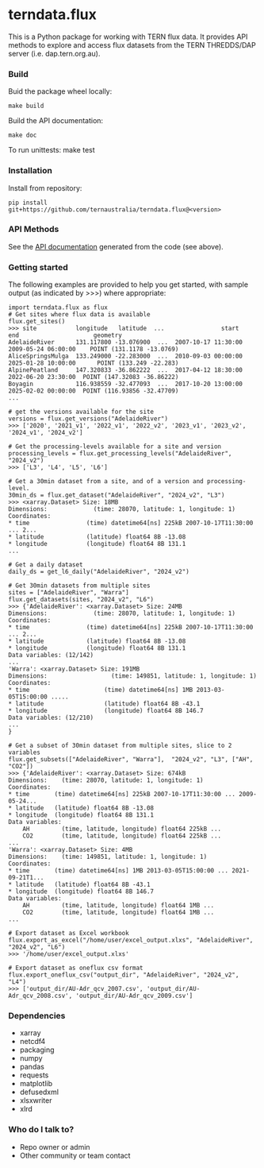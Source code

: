 # terndata.flux

This is a Python package for working with TERN flux data. It provides API methods to explore and access flux datasets from the TERN THREDDS/DAP server (i.e. dap.tern.org.au).

### Build
Buid the package wheel locally:
    
    make build

Build the API documentation:

    make doc

To run unittests:
    make test

### Installation
Install from repository:

    pip install git+https://github.com/ternaustralia/terndata.flux@<version>

### API Methods
See the [API documentation](./docs/api_doc/html/index.html) generated from the code (see above).

### Getting started
The following examples are provided to help you get started, with sample output (as indicated by >>>) where appropriate:

    import terndata.flux as flux 
    # Get sites where flux data is available
    flux.get_sites()
    >>> site           longitude   latitude  ...                start                  end                     geometry
    AdelaideRiver      131.117800 -13.076900  ...  2007-10-17 11:30:00  2009-05-24 06:00:00    POINT (131.1178 -13.0769)
    AliceSpringsMulga  133.249000 -22.283000  ...  2010-09-03 00:00:00  2025-01-28 10:00:00      POINT (133.249 -22.283)
    AlpinePeatland     147.320833 -36.862222  ...  2017-04-12 18:30:00  2022-06-20 23:30:00  POINT (147.32083 -36.86222)
    Boyagin            116.938559 -32.477093  ...  2017-10-20 13:00:00  2025-02-02 00:00:00  POINT (116.93856 -32.47709)
    ...

    # get the versions available for the site
    versions = flux.get_versions("AdelaideRiver")
    >>> ['2020', '2021_v1', '2022_v1', '2022_v2', '2023_v1', '2023_v2', '2024_v1', '2024_v2']
    
    # Get the processing-levels available for a site and version
    processing_levels = flux.get_processing_levels("AdelaideRiver", "2024_v2")
    >>> ['L3', 'L4', 'L5', 'L6']

    # Get a 30min dataset from a site, and of a version and processing-level.
    30min_ds = flux.get_dataset("AdelaideRiver", "2024_v2", "L3")
    >>> <xarray.Dataset> Size: 18MB
    Dimensions:             (time: 28070, latitude: 1, longitude: 1)
    Coordinates:
    * time                (time) datetime64[ns] 225kB 2007-10-17T11:30:00 ... 2...
    * latitude            (latitude) float64 8B -13.08
    * longitude           (longitude) float64 8B 131.1 
    ...

    # Get a daily dataset
    daily_ds = get_l6_daily("AdelaideRiver", "2024_v2")

    # Get 30min datasets from multiple sites
    sites = ["AdelaideRiver", "Warra"]
    flux.get_datasets(sites, "2024_v2", "L6")
    >>> {'AdelaideRiver': <xarray.Dataset> Size: 24MB
    Dimensions:             (time: 28070, latitude: 1, longitude: 1)
    Coordinates:
    * time                (time) datetime64[ns] 225kB 2007-10-17T11:30:00 ... 2...
    * latitude            (latitude) float64 8B -13.08
    * longitude           (longitude) float64 8B 131.1
    Data variables: (12/142)
    ...
    'Warra': <xarray.Dataset> Size: 191MB
    Dimensions:                  (time: 149851, latitude: 1, longitude: 1)
    Coordinates:
    * time                     (time) datetime64[ns] 1MB 2013-03-05T15:00:00 .....
    * latitude                 (latitude) float64 8B -43.1
    * longitude                (longitude) float64 8B 146.7
    Data variables: (12/210)
    ...
    }

    # Get a subset of 30min dataset from multiple sites, slice to 2 variables
    flux.get_subsets(["AdelaideRiver", "Warra"],  "2024_v2", "L3", ["AH", "CO2"])
    >>> {'AdelaideRiver': <xarray.Dataset> Size: 674kB
    Dimensions:    (time: 28070, latitude: 1, longitude: 1)
    Coordinates:
    * time       (time) datetime64[ns] 225kB 2007-10-17T11:30:00 ... 2009-05-24...
    * latitude   (latitude) float64 8B -13.08
    * longitude  (longitude) float64 8B 131.1
    Data variables:
        AH         (time, latitude, longitude) float64 225kB ...
        CO2        (time, latitude, longitude) float64 225kB ...
    ...
    'Warra': <xarray.Dataset> Size: 4MB
    Dimensions:    (time: 149851, latitude: 1, longitude: 1)
    Coordinates:
    * time       (time) datetime64[ns] 1MB 2013-03-05T15:00:00 ... 2021-09-21T1...
    * latitude   (latitude) float64 8B -43.1
    * longitude  (longitude) float64 8B 146.7
    Data variables:
        AH         (time, latitude, longitude) float64 1MB ...
        CO2        (time, latitude, longitude) float64 1MB ...
    ...

    # Export dataset as Excel workbook
    flux.export_as_excel("/home/user/excel_output.xlxs", "AdelaideRiver", "2024_v2", "L6")
    >>> '/home/user/excel_output.xlxs'

    # Export dataset as oneflux csv format
    flux.export_oneflux_csv("output_dir", "AdelaideRiver", "2024_v2", "L4")
    >>> ['output_dir/AU-Adr_qcv_2007.csv', 'output_dir/AU-Adr_qcv_2008.csv', 'output_dir/AU-Adr_qcv_2009.csv']
    
### Dependencies

* xarray
* netcdf4
* packaging
* numpy
* pandas
* requests
* matplotlib
* defusedxml
* xlsxwriter
* xlrd

### Who do I talk to?

* Repo owner or admin
* Other community or team contact